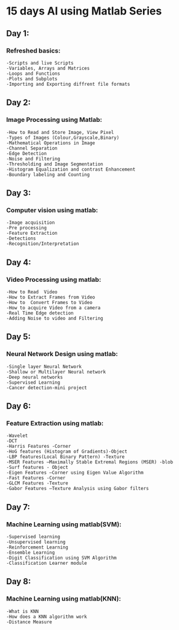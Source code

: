 # 15 days AI using Matlab Series

## Day 1:
### Refreshed basics:
    -Scripts and live Scripts
    -Variables, Arrays and Matrices
    -Loops and Functions
    -Plots and Subplots
    -Importing and Exporting diffrent file formats
  
## Day 2:
### Image Processing using Matlab:
    -How to Read and Store Image, View Pixel
    -Types of Images (Colour,Grayscale,Binary)
    -Mathematical Operations in Image
    -Channel Separation
    -Edge Detection
    -Noise and Filtering
    -Thresholding and Image Segmentation
    -Histogram Equalization and contrast Enhancement
    -Boundary labeling and Counting

## Day 3:
### Computer vision using matlab:
    -Image acquisition
    -Pre processing
    -Feature Extraction
    -Detections
    -Recognition/Interpretation
    
## Day 4:
### Video Processing using matlab:
    -How to Read  Video
    -How to Extract Frames from Video 
    -How to  Convert Frames to Video
    -How to acquire Video from a camera
    -Real Time Edge detection
    -Adding Noise to video and Filtering
    
## Day 5:
### Neural Network Design using matlab:
    -Single layer Neural Network
    -Shallow or Multilayer Neural network
    -Deep neural networks
    -Supervised Learning
    -Cancer detection-mini project
    
## Day 6:
### Feature Extraction using matlab:
    -Wavelet
    -DCT
    -Harris Features -Corner
    -HoG features (Histogram of Gradients)-Object
    -LBP features(Local Binary Pattern) -Texture
    -MSER Features –Maximally Stable Extremal Regions (MSER) -blob
    -Surf features - Object
    -Eigen Features –Corner using Eigen Value Algorithm
    -Fast Features -Corner
    -GLCM Features -Texture
    -Gabor Features –Texture Analysis using Gabor filters
   
 ## Day 7:
### Machine Learning using matlab(SVM):  
    -Supervised learning
    -Unsupervised learning
    -Reinforcement Learning
    -Ensemble Learning
    -Digit Classification using SVM Algorithm
    -Classification Learner module

 ## Day 8:
### Machine Learning using matlab(KNN):
    -What is KNN
    -How does a KNN algorithm work
    -Distance Measure
    

    
 
 

    
    
    

    
    
    


  

